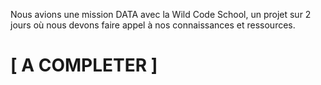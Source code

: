 Nous avions une mission DATA avec la Wild Code School, un projet sur 2 jours où nous devons faire appel à nos connaissances et ressources.

# [ A COMPLETER ]
  
